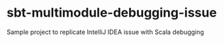 # sbt-multimodule-debugging-issue
 Sample project to replicate IntelliJ IDEA issue with Scala debugging
